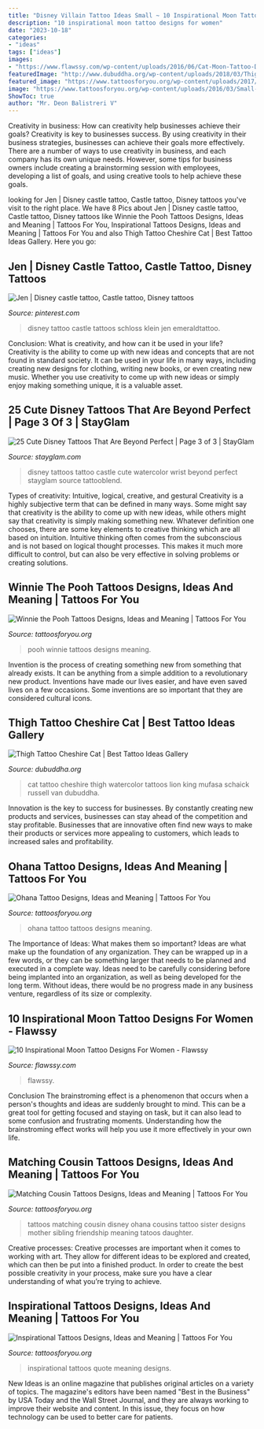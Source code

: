 ```yaml
---
title: "Disney Villain Tattoo Ideas Small ~ 10 Inspirational Moon Tattoo Designs For Women"
description: "10 inspirational moon tattoo designs for women"
date: "2023-10-18"
categories:
- "ideas"
tags: ["ideas"]
images:
- "https://www.flawssy.com/wp-content/uploads/2016/06/Cat-Moon-Tattoo-Design-Women-1.jpg"
featuredImage: "http://www.dubuddha.org/wp-content/uploads/2018/03/Thigh-Tattoo-Cheshire-Cat-by-Russell-Van-Schaick-728x727.jpg"
featured_image: "https://www.tattoosforyou.org/wp-content/uploads/2017/08/Ohana-Tattoos.jpg"
image: "https://www.tattoosforyou.org/wp-content/uploads/2016/03/Small-Winnie-the-Pooh-Tattoos.jpg"
ShowToc: true
author: "Mr. Deon Balistreri V"
---
```



Creativity in business: How can creativity help businesses achieve their goals?
Creativity is key to businesses success. By using creativity in their business strategies, businesses can achieve their goals more effectively. There are a number of ways to use creativity in business, and each company has its own unique needs. However, some tips for business owners include creating a brainstorming session with employees, developing a list of goals, and using creative tools to help achieve these goals.

	

		
looking for Jen | Disney castle tattoo, Castle tattoo, Disney tattoos you've visit to the right place. We have 8 Pics about Jen | Disney castle tattoo, Castle tattoo, Disney tattoos like Winnie the Pooh Tattoos Designs, Ideas and Meaning | Tattoos For You, Inspirational Tattoos Designs, Ideas and Meaning | Tattoos For You and also Thigh Tattoo Cheshire Cat | Best Tattoo Ideas Gallery. Here you go:
		
    
## Jen | Disney Castle Tattoo, Castle Tattoo, Disney Tattoos

<img loading=lazy src="https://i.pinimg.com/736x/89/bf/7c/89bf7c98d4ee43e817b235e89bcc722b.jpg" onerror="this.onerror=null;this.src='https://tse1.mm.bing.net/th?id=OIP.WtY6pVh3ZlEb4T25vn09swHaJ3&amp;pid=15.1';" alt="Jen | Disney castle tattoo, Castle tattoo, Disney tattoos">

_Source: pinterest.com_

>disney tattoo castle tattoos schloss klein jen emeraldtattoo. 

	

Conclusion: What is creativity, and how can it be used in your life?
Creativity is the ability to come up with new ideas and concepts that are not found in standard society. It can be used in your life in many ways, including creating new designs for clothing, writing new books, or even creating new music. Whether you use creativity to come up with new ideas or simply enjoy making something unique, it is a valuable asset.

    
## 25 Cute Disney Tattoos That Are Beyond Perfect | Page 3 Of 3 | StayGlam

<img loading=lazy src="https://stayglam.com/wp-content/uploads/2016/06/littlemissjesstattoos_11008142_441367499351043_181215051_n.jpg" onerror="this.onerror=null;this.src='https://tse2.mm.bing.net/th?id=OIP.VDvvsGSNevNcWKmQKhHqYwAAAA&amp;pid=15.1';" alt="25 Cute Disney Tattoos That Are Beyond Perfect | Page 3 of 3 | StayGlam">

_Source: stayglam.com_

>disney tattoos tattoo castle cute watercolor wrist beyond perfect stayglam source tattooblend. 

	

Types of creativity: Intuitive, logical, creative, and gestural
Creativity is a highly subjective term that can be defined in many ways. Some might say that creativity is the ability to come up with new ideas, while others might say that creativity is simply making something new. Whatever definition one chooses, there are some key elements to creative thinking which are all based on intuition. Intuitive thinking often comes from the subconscious and is not based on logical thought processes. This makes it much more difficult to control, but can also be very effective in solving problems or creating solutions.

    
## Winnie The Pooh Tattoos Designs, Ideas And Meaning | Tattoos For You

<img loading=lazy src="https://www.tattoosforyou.org/wp-content/uploads/2016/03/Small-Winnie-the-Pooh-Tattoos.jpg" onerror="this.onerror=null;this.src='https://tse1.mm.bing.net/th?id=OIP.54WK2_MKcsnRkhgayWDJnwHaJ4&amp;pid=15.1';" alt="Winnie the Pooh Tattoos Designs, Ideas and Meaning | Tattoos For You">

_Source: tattoosforyou.org_

>pooh winnie tattoos designs meaning. 

	

Invention is the process of creating something new from something that already exists. It can be anything from a simple addition to a revolutionary new product. Inventions have made our lives easier, and have even saved lives on a few occasions. Some inventions are so important that they are considered cultural icons.

    
## Thigh Tattoo Cheshire Cat | Best Tattoo Ideas Gallery

<img loading=lazy src="http://www.dubuddha.org/wp-content/uploads/2018/03/Thigh-Tattoo-Cheshire-Cat-by-Russell-Van-Schaick-728x727.jpg" onerror="this.onerror=null;this.src='https://tse4.mm.bing.net/th?id=OIP.UQzHGnF7qPGIGhu_dO1SlQHaHZ&amp;pid=15.1';" alt="Thigh Tattoo Cheshire Cat | Best Tattoo Ideas Gallery">

_Source: dubuddha.org_

>cat tattoo cheshire thigh watercolor tattoos lion king mufasa schaick russell van dubuddha. 

	

Innovation is the key to success for businesses. By constantly creating new products and services, businesses can stay ahead of the competition and stay profitable. Businesses that are innovative often find new ways to make their products or services more appealing to customers, which leads to increased sales and profitability.

    
## Ohana Tattoo Designs, Ideas And Meaning | Tattoos For You

<img loading=lazy src="https://www.tattoosforyou.org/wp-content/uploads/2017/08/Ohana-Tattoos.jpg" onerror="this.onerror=null;this.src='https://tse3.mm.bing.net/th?id=OIP.BNGadZlzmExqJ8IO-t7H-gHaHa&amp;pid=15.1';" alt="Ohana Tattoo Designs, Ideas and Meaning | Tattoos For You">

_Source: tattoosforyou.org_

>ohana tattoo tattoos designs meaning. 

	

The Importance of Ideas: What makes them so important?
Ideas are what make up the foundation of any organization. They can be wrapped up in a few words, or they can be something larger that needs to be planned and executed in a complete way. Ideas need to be carefully considering before being implanted into an organization, as well as being developed for the long term. Without ideas, there would be no progress made in any business venture, regardless of its size or complexity.

    
## 10 Inspirational Moon Tattoo Designs For Women - Flawssy

<img loading=lazy src="https://www.flawssy.com/wp-content/uploads/2016/06/Cat-Moon-Tattoo-Design-Women-1.jpg" onerror="this.onerror=null;this.src='https://tse1.mm.bing.net/th?id=OIP.5xTHUZ1MOki1hrPCnYxAmQHaJ4&amp;pid=15.1';" alt="10 Inspirational Moon Tattoo Designs For Women - Flawssy">

_Source: flawssy.com_

>flawssy. 

	

Conclusion
The brainstroming effect is a phenomenon that occurs when a person's thoughts and ideas are suddenly brought to mind. This can be a great tool for getting focused and staying on task, but it can also lead to some confusion and frustrating moments. Understanding how the brainstroming effect works will help you use it more effectively in your own life.

    
## Matching Cousin Tattoos Designs, Ideas And Meaning | Tattoos For You

<img loading=lazy src="https://www.tattoosforyou.org/wp-content/uploads/2017/06/Matching-Tattoos-for-Cousins.jpg" onerror="this.onerror=null;this.src='https://tse3.mm.bing.net/th?id=OIP.mVE3uKazEgr5ghz5KpaenwHaHF&amp;pid=15.1';" alt="Matching Cousin Tattoos Designs, Ideas and Meaning | Tattoos For You">

_Source: tattoosforyou.org_

>tattoos matching cousin disney ohana cousins tattoo sister designs mother sibling friendship meaning tatoos daughter. 

	

Creative processes:
Creative processes are important when it comes to working with art. They allow for different ideas to be explored and created, which can then be put into a finished product. In order to create the best possible creativity in your process, make sure you have a clear understanding of what you’re trying to achieve.

    
## Inspirational Tattoos Designs, Ideas And Meaning | Tattoos For You

<img loading=lazy src="http://www.tattoosforyou.org/wp-content/uploads/2013/10/Inspirational-Quote-Tattoos.jpg" onerror="this.onerror=null;this.src='https://tse4.mm.bing.net/th?id=OIP.YAAlOzM4dhUZmS9yIZ-wHwHaLH&amp;pid=15.1';" alt="Inspirational Tattoos Designs, Ideas and Meaning | Tattoos For You">

_Source: tattoosforyou.org_

>inspirational tattoos quote meaning designs. 

	

New Ideas is an online magazine that publishes original articles on a variety of topics. The magazine's editors have been named "Best in the Business" by USA Today and the Wall Street Journal, and they are always working to improve their website and content. In this issue, they focus on how technology can be used to better care for patients.

